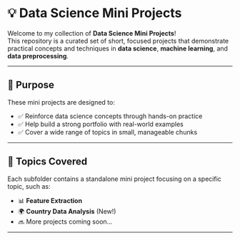 # 💡 Data Science Mini Projects

Welcome to my collection of **Data Science Mini Projects**!  
This repository is a curated set of short, focused projects that demonstrate practical concepts and techniques in **data science**, **machine learning**, and **data preprocessing**.

---

## 🎯 Purpose

These mini projects are designed to:

- ✅ Reinforce data science concepts through hands-on practice  
- ✅ Help build a strong portfolio with real-world examples  
- ✅ Cover a wide range of topics in small, manageable chunks  

---

## 🧠 Topics Covered

Each subfolder contains a standalone mini project focusing on a specific topic, such as:

- 📊 **Feature Extraction**  
- 🌍 **Country Data Analysis** (New!)  
- 🔜 More projects coming soon...

---

